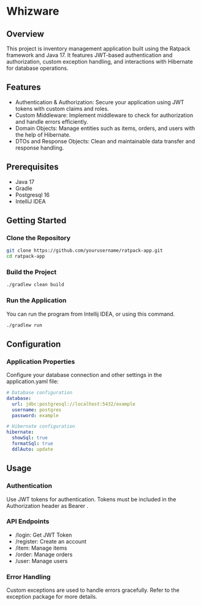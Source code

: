 # Whizware
## Overview
This project is inventory management application built using the Ratpack framework and Java 17. It features JWT-based authentication and authorization, custom exception handling, and interactions with Hibernate for database operations.

## Features
- Authentication & Authorization: Secure your application using JWT tokens with custom claims and roles.
- Custom Middleware: Implement middleware to check for authorization and handle errors efficiently.
- Domain Objects: Manage entities such as items, orders, and users with the help of Hibernate.
- DTOs and Response Objects: Clean and maintainable data transfer and response handling.
## Prerequisites
- Java 17
- Gradle
- Postgresql 16
- IntelliJ IDEA
## Getting Started
### Clone the Repository
```bash
git clone https://github.com/yourusername/ratpack-app.git
cd ratpack-app
```
### Build the Project
```bash
./gradlew clean build
```
### Run the Application
You can run the program from Intellij IDEA, or using this command.
```bash
./gradlew run
```
## Configuration
### Application Properties
Configure your database connection and other settings in the application.yaml file:

```yaml
# Database configuration 
database:    
  url: jdbc:postgresql://localhost:5432/example
  username: postgres
  password: example

# Hibernate configuration
hibernate:    
  showSql: true
  formatSql: true
  ddlAuto: update
```
## Usage
### Authentication
Use JWT tokens for authentication. Tokens must be included in the Authorization header as Bearer <token>.

### API Endpoints
- /login: Get JWT Token
- /register: Create an account
- /item: Manage items
- /order: Manage orders
- /user: Manage users

### Error Handling
Custom exceptions are used to handle errors gracefully. Refer to the exception package for more details.

